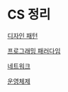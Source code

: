 CS 정리
=

[디자인 패턴](DesignPattern/DesignPattern.md)


[프로그래밍 패러다임](ProgrammingParadigm/ProgrammingParadigm.md)


[네트워크](Network/Network.md)


[운영체제](OS/OperatingSystem.md)
